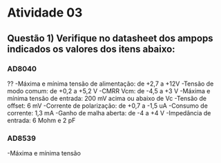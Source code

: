 # Atividade 03

## Questão 1) Verifique no datasheet dos ampops indicados os valores dos itens abaixo:

### AD8040
?? -Máxima e mínima tensão de alimentação: de +2,7 a +12V
 -Tensão de modo comum: de +0,2 a +5,2 V
 -CMRR Vcm: de -4,5 a +3 V
 -Máxima e mínima tensão de entrada: 200 mV acima ou abaixo de Vc
 -Tensão de offset: 6 mV
 -Corrente de polarização: de +0,7 a -1,5 uA
 -Consumo de corrente: 1,3 mA
 -Ganho de malha aberta: de -4 a +4 V
 -Impedância de entrada: 6 Mohm e 2 pF

### AD8539
 -Máxima e mínima tensão








